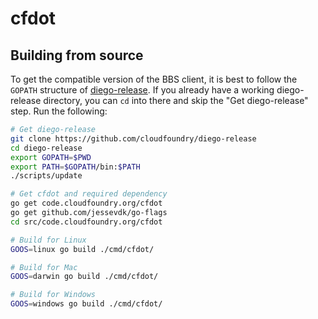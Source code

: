 # cfdot

## Building from source

To get the compatible version of the BBS client, it is best to follow the `GOPATH` structure of [diego-release](code.cloudfoundry.org/diego-release). If you already have a working diego-release directory, you can `cd` into there and skip the "Get diego-release" step. Run the following:

```bash
# Get diego-release
git clone https://github.com/cloudfoundry/diego-release
cd diego-release
export GOPATH=$PWD
export PATH=$GOPATH/bin:$PATH
./scripts/update

# Get cfdot and required dependency
go get code.cloudfoundry.org/cfdot
go get github.com/jessevdk/go-flags
cd src/code.cloudfoundry.org/cfdot

# Build for Linux
GOOS=linux go build ./cmd/cfdot/

# Build for Mac
GOOS=darwin go build ./cmd/cfdot/

# Build for Windows
GOOS=windows go build ./cmd/cfdot/
```
